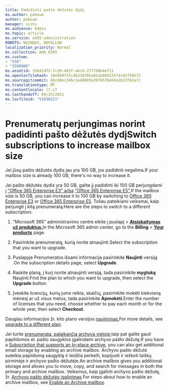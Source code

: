 ```yaml
---
title: Padidinti pašto dėžutės dydį
ms.author: pebaum
author: pebaum
manager: scotv
ms.audience: Admin
ms.topic: article
ms.service: o365-administration
ROBOTS: NOINDEX, NOFOLLOW
localization_priority: Normal
ms.collection: Adm_O365
ms.custom:
- "556"
- "3500006"
ms.assetid: 33641df2-fc29-493f-a6c6-2777d8b4ef11
ms.openlocfilehash: 10e069f3fcd6338705a01ab9dd15574c81f88572
ms.sourcegitcommit: 8bc60ec34bc1e40685e3976576e04a2623f63a7c
ms.translationtype: MT
ms.contentlocale: lt-LT
ms.lasthandoff: 04/15/2021
ms.locfileid: "51830221"
---
```

# <a name="switch-subscriptions-to-increase-mailbox-size"></a><span data-ttu-id="480a4-102">Prenumeratų perjungimas norint padidinti pašto dėžutės dydį</span><span class="sxs-lookup"><span data-stu-id="480a4-102">Switch subscriptions to increase mailbox size</span></span>

<span data-ttu-id="480a4-103">Jei jūsų pašto dėžutės dydis jau yra 100 GB, jos padidinti negalima.</span><span class="sxs-lookup"><span data-stu-id="480a4-103">If your mailbox size is already 100 GB, there's no way to increase it.</span></span>
  
<span data-ttu-id="480a4-104">Jei pašto dėžutės dydis yra 50 GB, galite jį padidinti iki 100 GB perjungdami į ["Office 365 Enterprise E3" arba](https://products.office.com/business/office-365-enterprise-e3-business-software) ["Office 365 Enterprise E5".](https://products.office.com/business/office-365-enterprise-e5-business-software)</span><span class="sxs-lookup"><span data-stu-id="480a4-104">If the mailbox size is 50 GB, you can increase it to 100 GB by switching to [Office 365 Enterprise E3](https://products.office.com/business/office-365-enterprise-e3-business-software) or [Office 365 Enterprise E5](https://products.office.com/business/office-365-enterprise-e5-business-software).</span></span> <span data-ttu-id="480a4-105">Toliau pateikiami veiksmai, kaip perjungti į kitą prenumeratą:</span><span class="sxs-lookup"><span data-stu-id="480a4-105">Here are the steps to switch to a different subscription:</span></span>
  
1. <span data-ttu-id="480a4-106">"Microsoft 365" administravimo centre  eikite į puslapį \> **[Atsiskaitymas už produktus.](https://go.microsoft.com/fwlink/p/?linkid=842054)**</span><span class="sxs-lookup"><span data-stu-id="480a4-106">In the Microsoft 365 admin center, go to the **Billing** \> **[Your products](https://go.microsoft.com/fwlink/p/?linkid=842054)** page.</span></span>

2. <span data-ttu-id="480a4-107">Pasirinkite prenumeratą, kurią norite atnaujinti.</span><span class="sxs-lookup"><span data-stu-id="480a4-107">Select the subscription that you want to upgrade.</span></span>

3. <span data-ttu-id="480a4-108">Puslapyje Prenumeratos išsami informacija pasirinkite **Naujinti** versiją .</span><span class="sxs-lookup"><span data-stu-id="480a4-108">On the subscription details page, select **Upgrade**.</span></span>

4. <span data-ttu-id="480a4-109">Raskite planą, į kurį norite atnaujinti versiją, tada pasirinkite **mygtuką** Naujinti.</span><span class="sxs-lookup"><span data-stu-id="480a4-109">Find the plan to which you want to upgrade, then select the **Upgrade** button.</span></span>

5. <span data-ttu-id="480a4-110">Įveskite licencijų, kurių jums reikia, skaičių, pasirinkite mokėti kiekvieną mėnesį ar už visus metus, tada pasirinkite **Apmokėti**.</span><span class="sxs-lookup"><span data-stu-id="480a4-110">Enter the number of licenses that you need, choose whether to pay each month or for the whole year, then select **Checkout**.</span></span>

<span data-ttu-id="480a4-111">Daugiau informacijos žr. kito plano versijos [naujinimas.](https://docs.microsoft.com/microsoft-365/commerce/subscriptions/upgrade-to-different-plan)</span><span class="sxs-lookup"><span data-stu-id="480a4-111">For more details, see [upgrade to a different plan](https://docs.microsoft.com/microsoft-365/commerce/subscriptions/upgrade-to-different-plan).</span></span>

<span data-ttu-id="480a4-112">Jei turite [prenumeratą, palaikančią archyvą vietoje,](https://docs.microsoft.com/office365/servicedescriptions/exchange-online-archiving-service-description/exchange-online-archiving-service-description)taip pat galite gauti papildomos el. pašto saugyklos įgalindami archyvo pašto dėžutę.</span><span class="sxs-lookup"><span data-stu-id="480a4-112">If you have a [Subscription that supports an In-place archive](https://docs.microsoft.com/office365/servicedescriptions/exchange-online-archiving-service-description/exchange-online-archiving-service-description), you can also get additional email storage by enabling an archive mailbox.</span></span> <span data-ttu-id="480a4-113">Archyvo pašto dėžutė suteikia papildomą saugyklą ir leidžia perkelti, kopijuoti ir ieškoti laiškų pirminėje ir archyvo pašto dėžutėje.</span><span class="sxs-lookup"><span data-stu-id="480a4-113">An archive mailbox gives you additional storage and allows you to move, copy, and search for messages in both the primary and archive mailbox.</span></span> <span data-ttu-id="480a4-114">Veiksmus, kaip įgalinti archyvo pašto dėžutę, žr. [Archyvo pašto dėžutės įgalinimas](https://docs.microsoft.com/microsoft-365/compliance/enable-archive-mailboxes).</span><span class="sxs-lookup"><span data-stu-id="480a4-114">For steps about how to enable an archive mailbox, see [Enable an Archive mailbox](https://docs.microsoft.com/microsoft-365/compliance/enable-archive-mailboxes).</span></span>